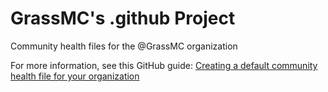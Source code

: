 # GrassMC's .github Project

Community health files for the @GrassMC organization

For more information, see this GitHub guide: [Creating a default community health file for your organization](https://help.github.com/en/articles/creating-a-default-community-health-file-for-your-organization)
